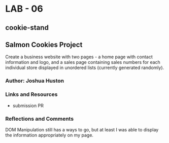 # LAB - 06

## cookie-stand

## Salmon Cookies Project

Create a business website with two pages - a home page with contact information and logo, and a sales page containing sales numbers for each individual store displayed in unordered lists (currently generated randomly).

### Author: Joshua Huston

### Links and Resources

- submission PR

### Reflections and Comments

DOM Manipulation still has a ways to go, but at least I was able to display the information appropriately on my page.
